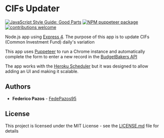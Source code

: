 # CIFs Updater
[![JavaScript Style Guide: Good Parts](https://img.shields.io/badge/code%20style-goodparts-brightgreen.svg?style=flat)](https://github.com/dwyl/goodparts "JavaScript The Good Parts")
[![NPM puppeteer package](https://img.shields.io/npm/v/puppeteer.svg)](https://npmjs.org/package/puppeteer)
[![contributions welcome](https://img.shields.io/badge/contributions-welcome-brightgreen.svg?style=flat)](https://github.com/dwyl/esta/issues)

Node.js app using [Express 4](http://expressjs.com/).
The purpose of this app is to update CIFs (Common Investment Fund) daily's variation

This app uses [Puppeteer](https://github.com/GoogleChrome/puppeteer) to run a Chrome instance and automatically complete the form to enter a new record in the [BudgetBakers API](http://budgetbakers.com/api)

The app works with the [Heroku Scheduler](https://devcenter.heroku.com/articles/scheduler) but it was designed to allow adding an UI and making it scalable.

## Authors

* **Federico Pazos** - [FedePazos95](https://github.com/fedepazos95)

## License

This project is licensed under the MIT License - see the [LICENSE.md](LICENSE.md) file for details